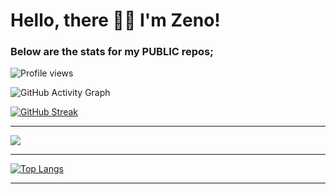 # Hello, there 👋🏾 I'm Zeno!

### Below are the stats for my PUBLIC repos;

![Profile views](https://komarev.com/ghpvc/?username=zenodavids&color=blueviolet)

![GitHub Activity Graph](https://activity-graph.herokuapp.com/graph?username=zenodavids&theme=react-dark)


[![GitHub Streak](https://streak-stats.demolab.com/?user=zenodavids)](https://git.io/streak-stats)

---

<picture>
  <source
    srcset="https://github-readme-stats.vercel.app/api?username=zenodavids&show_icons=true&theme=dark"
    media="(prefers-color-scheme: dark)"
  />
  <source
    srcset="https://github-readme-stats.vercel.app/api?username=zenodavids&show_icons=true"
    media="(prefers-color-scheme: light), (prefers-color-scheme: no-preference)"
  />
  <img src="https://github-readme-stats.vercel.app/api?username=zenodavids&show_icons=true" />
</picture>





---

[![Top Langs](https://github-readme-stats.vercel.app/api/top-langs/?username=zenodavids&layout=donut&langs_count=8&hide_progress=true)](https://github.com/zenodavids/github-readme-stats)

---


